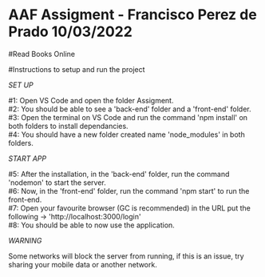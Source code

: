 # AAF Assigment - Francisco Perez de Prado 10/03/2022
#Read Books Online

#Instructions to setup and run the project

*SET UP*

#1: Open VS Code and open the folder Assigment.</br>
#2: You should be able to see a 'back-end' folder and a 'front-end' folder.</br>
#3: Open the terminal on VS Code and run the command 'npm install' on both folders to install dependancies.</br>
#4: You should have a new folder created name 'node_modules' in both folders.</br>

*START APP*

#5: After the installation, in the 'back-end' folder, run the command 'nodemon' to start the server.</br>
#6: Now, in the 'front-end' folder, run the command 'npm start' to run the front-end.</br>
#7: Open your favourite browser (GC is recommended) in the URL put the following -> 'http://localhost:3000/login'</br>
#8: You should be able to now use the application.</br>

*WARNING*

Some networks will block the server from running, if this is an issue, try sharing your mobile data or another network.
